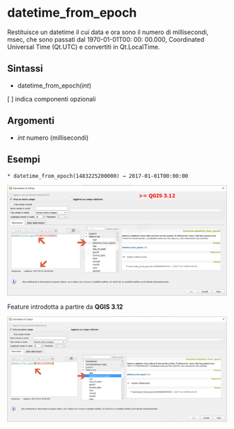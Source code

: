 # datetime_from_epoch

Restituisce un datetime il cui data e ora sono il numero di millisecondi, msec, che sono passati dal 1970-01-01T00: 00: 00.000, Coordinated Universal Time (Qt.UTC) e convertiti in Qt.LocalTime.

## Sintassi

* datetime_from_epoch(_int_)

[ ] indica componenti opzionali

## Argomenti

* _int_ numero (millisecondi)
  
## Esempi
```
* datetime_from_epoch(1483225200000) → 2017-01-01T00:00:00
```

![](/img/data_e_ora/datetime_from_epoch1.png)

Feature introdotta a partire da **QGIS 3.12**

![screen](/img/novita_312/Image04.png)
